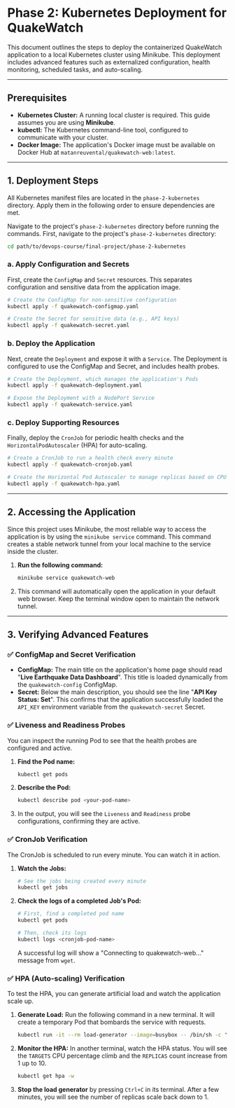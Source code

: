 # Phase 2: Kubernetes Deployment for QuakeWatch

This document outlines the steps to deploy the containerized QuakeWatch application to a local Kubernetes cluster using Minikube. This deployment includes advanced features such as externalized configuration, health monitoring, scheduled tasks, and auto-scaling.

---

## Prerequisites

- **Kubernetes Cluster:** A running local cluster is required. This guide assumes you are using **Minikube**.
- **kubectl:** The Kubernetes command-line tool, configured to communicate with your cluster.
- **Docker Image:** The application's Docker image must be available on Docker Hub at `matanreuvental/quakewatch-web:latest`.

---

## 1. Deployment Steps

All Kubernetes manifest files are located in the `phase-2-kubernetes` directory. Apply them in the following order to ensure dependencies are met.

Navigate to the project's `phase-2-kubernetes` directory before running the commands.
First, navigate to the project's `phase-2-kubernetes` directory:
```bash
cd path/to/devops-course/final-project/phase-2-kubernetes
```

### a. Apply Configuration and Secrets

First, create the `ConfigMap` and `Secret` resources. This separates configuration and sensitive data from the application image.

```bash
# Create the ConfigMap for non-sensitive configuration
kubectl apply -f quakewatch-configmap.yaml

# Create the Secret for sensitive data (e.g., API keys)
kubectl apply -f quakewatch-secret.yaml
````

### b. Deploy the Application

Next, create the `Deployment` and expose it with a `Service`. The Deployment is configured to use the ConfigMap and Secret, and includes health probes.

```bash
# Create the Deployment, which manages the application's Pods
kubectl apply -f quakewatch-deployment.yaml

# Expose the Deployment with a NodePort Service
kubectl apply -f quakewatch-service.yaml
```

### c. Deploy Supporting Resources

Finally, deploy the `CronJob` for periodic health checks and the `HorizontalPodAutoscaler` (HPA) for auto-scaling.

```bash
# Create a CronJob to run a health check every minute
kubectl apply -f quakewatch-cronjob.yaml

# Create the Horizontal Pod Autoscaler to manage replicas based on CPU load
kubectl apply -f quakewatch-hpa.yaml
```

-----

## 2\. Accessing the Application

Since this project uses Minikube, the most reliable way to access the application is by using the `minikube service` command. This command creates a stable network tunnel from your local machine to the service inside the cluster.

1.  **Run the following command:**
    ```bash
    minikube service quakewatch-web
    ```
2.  This command will automatically open the application in your default web browser. Keep the terminal window open to maintain the network tunnel.

-----

## 3\. Verifying Advanced Features

### ✅ ConfigMap and Secret Verification

  - **ConfigMap:** The main title on the application's home page should read "**Live Earthquake Data Dashboard**". This title is loaded dynamically from the `quakewatch-config` ConfigMap.
  - **Secret:** Below the main description, you should see the line "**API Key Status: Set**". This confirms that the application successfully loaded the `API_KEY` environment variable from the `quakewatch-secret` Secret.

### ✅ Liveness and Readiness Probes

You can inspect the running Pod to see that the health probes are configured and active.

1.  **Find the Pod name:**
    ```bash
    kubectl get pods
    ```
2.  **Describe the Pod:**
    ```bash
    kubectl describe pod <your-pod-name>
    ```
3.  In the output, you will see the `Liveness` and `Readiness` probe configurations, confirming they are active.

### ✅ CronJob Verification

The CronJob is scheduled to run every minute. You can watch it in action.

1.  **Watch the Jobs:**
    ```bash
    # See the jobs being created every minute
    kubectl get jobs
    ```
2.  **Check the logs of a completed Job's Pod:**
    ```bash
    # First, find a completed pod name
    kubectl get pods

    # Then, check its logs
    kubectl logs <cronjob-pod-name>
    ```
    A successful log will show a "Connecting to quakewatch-web..." message from `wget`.

### ✅ HPA (Auto-scaling) Verification

To test the HPA, you can generate artificial load and watch the application scale up.

1.  **Generate Load:**
    Run the following command in a new terminal. It will create a temporary Pod that bombards the service with requests.

    ```bash
    kubectl run -it --rm load-generator --image=busybox -- /bin/sh -c "while true; do wget -q -O- http://quakewatch-web; done"
    ```

2.  **Monitor the HPA:**
    In another terminal, watch the HPA status. You will see the `TARGETS` CPU percentage climb and the `REPLICAS` count increase from 1 up to 10.

    ```bash
    kubectl get hpa -w
    ```

3.  **Stop the load generator** by pressing `Ctrl+C` in its terminal. After a few minutes, you will see the number of replicas scale back down to 1.

